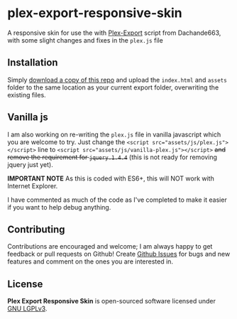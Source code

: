 # plex-export-responsive-skin

 A responsive skin for use the with [Plex-Export](https://github.com/Dachande663/Plex-Export) script from Dachande663, with some slight changes and fixes in the `plex.js` file

## Installation

Simply [download a copy of this repo](https://github.com/dpDesignz/plex-export-responsive-skin/archive/master.zip) and upload the `index.html` and `assets` folder to the same location as your current export folder, overwriting the existing files.

## Vanilla js

I am also working on re-writing the `plex.js` file in vanilla javascript which you are welcome to try. Just change the `<script src="assets/js/plex.js"></script>` line to `<script src="assets/js/vanilla-plex.js"></script>` ~~and remove the requirement for `jquery.1.4.4`~~ (this is not ready for removing jquery just yet).

**IMPORTANT NOTE** As this is coded with ES6+, this will NOT work with Internet Explorer.

I have commented as much of the code as I've completed to make it easier if you want to help debug anything.

## Contributing

Contributions are encouraged and welcome; I am always happy to get feedback or pull requests on Github! Create [Github Issues](https://github.com/dpDesignz/plex-export-responsive-skin/issues) for bugs and new features and comment on the ones you are interested in.

## License

**Plex Export Responsive Skin** is open-sourced software licensed under [GNU LGPLv3](https://www.gnu.org/licenses/lgpl-3.0.en.html).